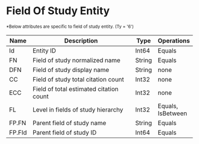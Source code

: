 <!-- 
NavPath: Academic Knowledge API/Knowledge Exploration/Entity Attributes
LinkLabel: Field Of Study Entity
Url: Academic-Knowledge-API/documentation/KnowledgeExploration/EntityAttributes/FieldsOfStudyEntity
Weight: 660
-->

# Field Of Study Entity

<sub>
*Below attributes are specific to field of study entity. (Ty = '6')
</sub>

Name	|Description							|Type       | Operations
------- | ------------------------------------- | --------- | ----------------------------
Id		|Entity ID								|Int64		|Equals
FN		|Field of study normalized name			|String		|Equals
DFN 	|Field of study display name			|String		|none
CC		|Field of study total citation count	|Int32		|none  
ECC		|Field of total estimated citation count|Int32		|none
FL		|Level in fields of study hierarchy 	|Int32		|Equals, <br/>IsBetween
FP.FN	|Parent field of study name 			|String		|Equals
FP.FId 	|Parent field of study ID 				|Int64 		|Equals